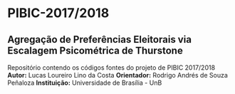 # PIBIC-2017/2018

## Agregação de Preferências Eleitorais via Escalagem Psicométrica de Thurstone
Repositório contendo os códigos fontes do projeto de PIBIC 2017/2018
**Autor:** Lucas Loureiro Lino da Costa
**Orientador:** Rodrigo Andrés de Souza Peñaloza
**Instituição:** Universidade de Brasília - UnB

